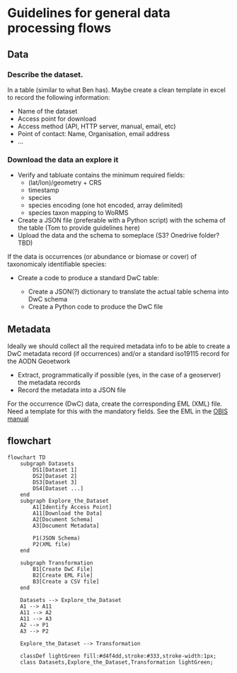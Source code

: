 # Guidelines for general data processing flows

## Data 

### Describe the dataset.  

In a table (similar to what Ben has). Maybe create a clean template in excel to record the following information:

- Name of the dataset  
- Access point for download   
- Access method (API, HTTP server, manual, email, etc)   
- Point of contact: Name, Organisation, email address 
- ...


### Download the data an explore it 

- Verify and tabluate contains the minimum required fields:
    - (lat/lon)/geometry + CRS
    - timestamp
    - species
    - species encoding (one hot encoded, array delimited)
    - species taxon mapping to WoRMS
- Create a JSON file (preferable with a Python script) with the schema of the table (Tom to provide guidelines here)  
- Upload the data and the schema to someplace (S3? Onedrive folder? TBD)  

If the data is occurrences (or abundance or biomase or cover) of taxonomicaly identifiable species:  

- Create a code to produce a standard DwC table: 

    - Create a JSON(?) dictionary to translate the actual table schema into DwC schema  
    - Create a Python code to produce the DwC file  

 

## Metadata 

Ideally we should collect all the required metadata info to be able to create a DwC metadata record (if occurrences) and/or a standard iso19115 record for the AODN Geoetwork 

- Extract, programmatically if possible (yes, in the case of a geoserver) the metadata records  
- Record the metadata into  a JSON file  

For the occurrence (DwC) data, create the corresponding EML (XML) file. Need a template for this with the mandatory fields. See the EML in the [OBIS manual](https://manual.obis.org/eml)

## flowchart

```mermaid
flowchart TD
    subgraph Datasets
        DS1[Dataset 1]
        DS2[Dataset 2]
        DS3[Dataset 3]
        DS4[Dataset ...]
    end
    subgraph Explore_the_Dataset
        A1[Identify Access Point]
        A11[Download the Data]
        A2[Document Schema]
        A3[Document Metadata]

        P1(JSON Schema)
        P2(XML file)
    end

    subgraph Transformation
        B1[Create DwC File]
        B2[Create EML File]
        B3[Create a CSV file]
    end
    
    Datasets --> Explore_the_Dataset
    A1 --> A11
    A11 --> A2
    A11 --> A3
    A2 --> P1
    A3 --> P2

    Explore_the_Dataset --> Transformation

    classDef lightGreen fill:#d4f4dd,stroke:#333,stroke-width:1px;
    class Datasets,Explore_the_Dataset,Transformation lightGreen;

    
```
